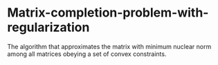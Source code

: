# Matrix-completion-problem-with-regularization
The algorithm that approximates the matrix with minimum nuclear norm among all matrices obeying a set of convex constraints.
